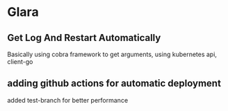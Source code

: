 
# Glara 

## Get Log And Restart Automatically

Basically using cobra framework to get arguments, using kubernetes api, client-go

## adding github actions for automatic deployment

added test-branch for better performance
